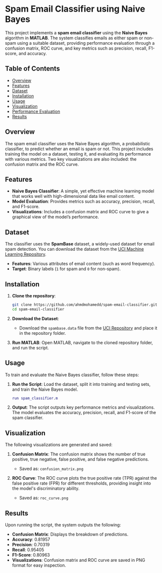 # Spam Email Classifier using Naive Bayes

This project implements a **spam email classifier** using the **Naive Bayes** algorithm in **MATLAB**. The system classifies emails as either spam or non-spam using a suitable dataset, providing performance evaluation through a confusion matrix, ROC curve, and key metrics such as precision, recall, F1-score, and accuracy.

## Table of Contents
- [Overview](#overview)
- [Features](#features)
- [Dataset](#dataset)
- [Installation](#installation)
- [Usage](#usage)
- [Visualization](#visualization)
- [Performance Evaluation](#performance-evaluation)
- [Results](#results)
  
## Overview
The spam email classifier uses the Naive Bayes algorithm, a probabilistic classifier, to predict whether an email is spam or not. This project includes training the model on a dataset, testing it, and evaluating its performance with various metrics. Two key visualizations are also included: the confusion matrix and the ROC curve.

## Features
- **Naive Bayes Classifier**: A simple, yet effective machine learning model that works well with high-dimensional data like email content.
- **Model Evaluation**: Provides metrics such as accuracy, precision, recall, and F1-score.
- **Visualizations**: Includes a confusion matrix and ROC curve to give a graphical view of the model’s performance.

## Dataset
The classifier uses the **SpamBase** dataset, a widely-used dataset for email spam detection. You can download the dataset from the [UCI Machine Learning Repository](https://archive.ics.uci.edu/ml/datasets/spambase).

- **Features**: Various attributes of email content (such as word frequency).
- **Target**: Binary labels (`1` for spam and `0` for non-spam).

## Installation

1. **Clone the repository**:
   ```bash
   git clone https://github.com/ahmdmohamedd/spam-email-classifier.git
   cd spam-email-classifier
   ```

2. **Download the Dataset**:
   - Download the `spambase.data` file from the [UCI Repository](https://archive.ics.uci.edu/ml/datasets/spambase) and place it in the repository folder.

3. **Run MATLAB**:
   Open MATLAB, navigate to the cloned repository folder, and run the script.

## Usage
To train and evaluate the Naive Bayes classifier, follow these steps:

1. **Run the Script**: 
   Load the dataset, split it into training and testing sets, and train the Naive Bayes model.
   ```matlab
   run spam_classifier.m
   ```

2. **Output**: The script outputs key performance metrics and visualizations. The model evaluates the accuracy, precision, recall, and F1-score of the spam classifier.

## Visualization
The following visualizations are generated and saved:

1. **Confusion Matrix**:
   The confusion matrix shows the number of true positive, true negative, false positive, and false negative predictions.
   - Saved as: `confusion_matrix.png`
   
2. **ROC Curve**:
   The ROC curve plots the true positive rate (TPR) against the false positive rate (FPR) for different thresholds, providing insight into the model's discriminatory ability.
   - Saved as: `roc_curve.png`

## Results
Upon running the script, the system outputs the following:
- **Confusion Matrix**: Displays the breakdown of predictions.
- **Accuracy**: 0.81957
- **Precision**: 0.70319
- **Recall**: 0.95405
- **F1-Score**: 0.80963
- **Visualizations**: Confusion matrix and ROC curve are saved in PNG format for easy inspection.
